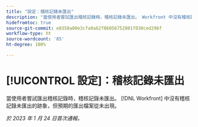 ```yaml
---
title: "設定：稽核記錄未匯出"
description: "當使用者嘗試匯出稽核記錄時，稽核記錄未匯出。 Workfront 中沒有稽核記錄未匯出的跡象，但預期的匯出檔案從未出現。"
hidefromtoc: true
source-git-commit: e8358a00e3cfa9a62f86056752801f030ced296f
workflow-type: ht
source-wordcount: '85'
ht-degree: 100%

---
```



# [!UICONTROL 設定]：稽核記錄未匯出

當使用者嘗試匯出稽核記錄時，稽核記錄未匯出。 [!DNL Workfront] 中沒有稽核記錄未匯出的跡象，但預期的匯出檔案從未出現。

_於 2023 年 1 月 24 日首次通報。_

